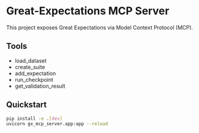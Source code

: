 # Great-Expectations MCP Server

This project exposes Great Expectations via Model Context Protocol (MCP).

## Tools
- load_dataset
- create_suite
- add_expectation
- run_checkpoint
- get_validation_result

## Quickstart
```bash
pip install -e .[dev]
uvicorn gx_mcp_server.app:app --reload
```
